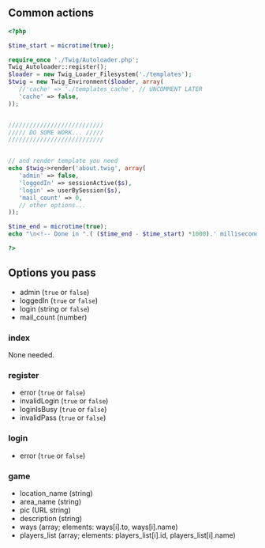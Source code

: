 Common actions
--------------

```php
<?php

$time_start = microtime(true);

require_once './Twig/Autoloader.php';
Twig_Autoloader::register();
$loader = new Twig_Loader_Filesystem('./templates');
$twig = new Twig_Environment($loader, array(
   //'cache' => './templates_cache', // UNCOMMENT LATER
   'cache' => false,
));


///////////////////////////
///// DO SOME WORK... /////
///////////////////////////


// and render template you need
echo $twig->render('about.twig', array(
   'admin' => false,
   'loggedIn' => sessionActive($s),
   'login' => userBySession($s),
   'mail_count' => 0,
   // other options...
));

$time_end = microtime(true);
echo "\n<!-- Done in ".( ($time_end - $time_start) *1000).' milliseconds -->';

?>
```

Options you pass
----------------

* admin (`true` or `false`)
* loggedIn (`true` or `false`)
* login (string or `false`)
* mail_count (number)

### index

None needed.

### register

* error (`true` or `false`)
* invalidLogin (`true` or `false`)
* loginIsBusy (`true` or `false`)
* invalidPass (`true` or `false`)

### login

* error (`true` or `false`)

### game

* location\_name (string)
* area\_name (string)
* pic (URL string)
* description (string)
* ways (array; elements: ways\[i\].to, ways\[i\].name)
* players\_list (array; elements: players\_list\[i\].id, players\_list\[i\].name)

